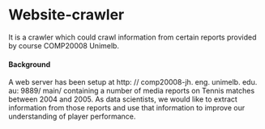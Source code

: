 # Website-crawler
It is a crawler which could crawl information from certain reports provided by course COMP20008 Unimelb.

#### Background
A web server has been setup at http: // comp20008-jh. eng. unimelb. edu. au: 9889/ main/ containing a number of media reports on Tennis matches between 2004 and 2005. As data
scientists, we would like to extract information from those reports and use that information to improve our understanding of player performance.
